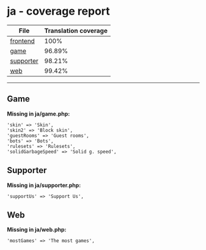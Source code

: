 <link rel="stylesheet" href="style.css">

# ja - coverage report

<table>
<thead>
    <tr>
        <th>File</th>
        <th colspan="2">Translation coverage</th>
    </tr>
</thead>
<tbody>
    <tr><td><a href="#">frontend</a></td><td>100%</td><td>
        <div class="pb">
            <span class="pb-fill" style="width: 100%;"></span>
        </div>
    </td></tr>
    <tr><td><a href="#">game</a></td><td>96.89%</td><td>
        <div class="pb">
            <span class="pb-fill" style="width: 96.89%;"></span>
        </div>
    </td></tr>
    <tr><td><a href="#">supporter</a></td><td>98.21%</td><td>
        <div class="pb">
            <span class="pb-fill" style="width: 98.21%;"></span>
        </div>
    </td></tr>
    <tr><td><a href="#">web</a></td><td>99.42%</td><td>
        <div class="pb">
            <span class="pb-fill" style="width: 99.42%;"></span>
        </div>
    </td></tr>
</tbody></table>

-----------------------

## Game

**Missing in ja/game.php:**

```
'skin' => 'Skin',
'skin2' => 'Block skin',
'guestRooms' => 'Guest rooms',
'bots' => 'Bots',
'rulesets' => 'Rulesets',
'solidGarbageSpeed' => 'Solid g. speed',
```

## Supporter

**Missing in ja/supporter.php:**

```
'supportUs' => 'Support Us',
```

## Web

**Missing in ja/web.php:**

```
'mostGames' => 'The most games',
```

